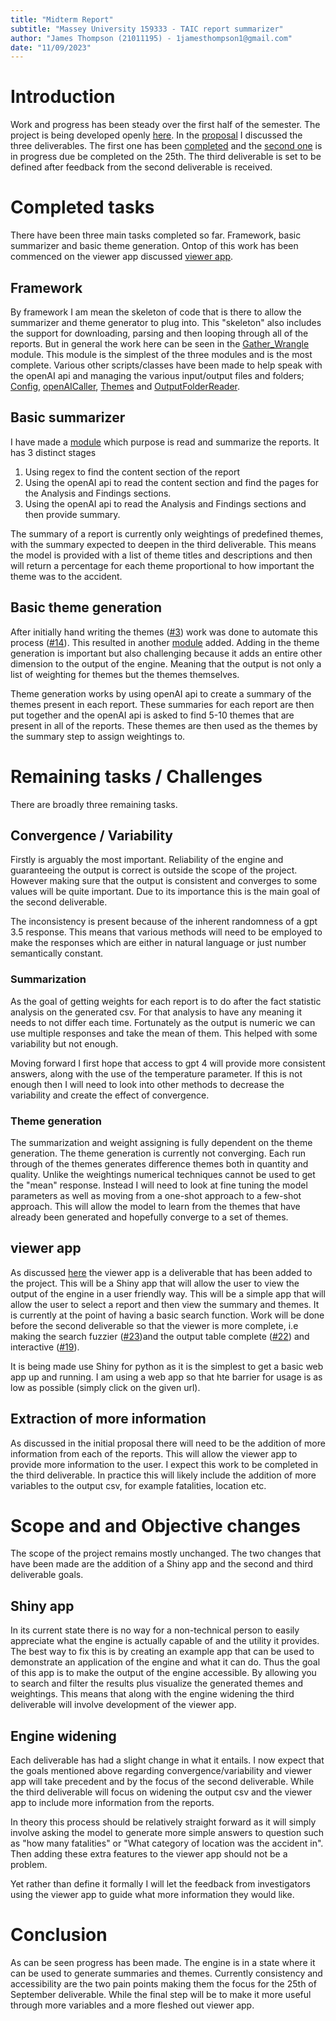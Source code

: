 ```yaml
---
title: "Midterm Report"
subtitle: "Massey University 159333 - TAIC report summarizer"
author: "James Thompson (21011195) - 1jamesthompson1@gmail.com"
date: "11/09/2023"
---
```


# Introduction

Work and progress has been steady over the first half of the semester. The project is being developed openly [here](https://github.com/1jamesthompson1/TAIC-report-summary). In the [proposal](https://github.com/1jamesthompson1/TAIC-report-summary/blob/76590fc686d17bcf005f579d87f05c911150419b/Uni%20project%20documents/Proposal.pdf) I discussed the three deliverables. The first one has been [completed](https://github.com/1jamesthompson1/TAIC-report-summary/releases/tag/Basic) and the [second one](https://github.com/1jamesthompson1/TAIC-report-summary/milestone/2) is in progress due be completed on the 25th. The third deliverable is set to be defined after feedback from the second deliverable is received.

# Completed tasks

There have been three main tasks completed so far. Framework, basic summarizer and basic theme generation. Ontop of this work has been commenced on the viewer app discussed [viewer app](#viewer-app).

## Framework

By framework I am mean the skeleton of code that is there to allow the summarizer and theme generator to plug into. This "skeleton" also includes the support for downloading, parsing and then looping through all of the reports. But in general the work here can be seen in the [Gather_Wrangle](https://github.com/1jamesthompson1/TAIC-report-summary/tree/76590fc686d17bcf005f579d87f05c911150419b/engine/Gather_Wrangle) module. This module is the simplest of the three modules and is the most complete. Various other scripts/classes have been made to help speak with the openAI api and managing the various input/output files and folders; [Config](https://github.com/1jamesthompson1/TAIC-report-summary/blob/35165b162b69f9b66422b7245c6050fc6c2a4f44/engine/Config.py), [openAICaller](https://github.com/1jamesthompson1/TAIC-report-summary/blob/35165b162b69f9b66422b7245c6050fc6c2a4f44/engine/OpenAICaller.py), [Themes](https://github.com/1jamesthompson1/TAIC-report-summary/blob/35165b162b69f9b66422b7245c6050fc6c2a4f44/engine/Extract_Analyze/Themes.py) and [OutputFolderReader](https://github.com/1jamesthompson1/TAIC-report-summary/blob/35165b162b69f9b66422b7245c6050fc6c2a4f44/engine/Extract_Analyze/OutputFolderReader.py).

## Basic summarizer

I have made a [module](https://github.com/1jamesthompson1/TAIC-report-summary/blob/35165b162b69f9b66422b7245c6050fc6c2a4f44/engine/Extract_Analyze/Summarizer.py)  which purpose is read and summarize the reports. It has 3 distinct stages
1. Using regex to find the content section of the report
2. Using the openAI api to read the content section and find the pages for the Analysis and Findings sections.
3. Using the openAI api to read the Analysis and Findings sections and then provide summary.

The summary of a report is currently only weightings of predefined themes, with the summary expected to deepen in the third deliverable. This means the model is provided with a list of theme titles and descriptions and then will return a percentage for each theme proportional to how important the theme was to the accident.

## Basic theme generation

After initially hand writing the themes ([#3](https://github.com/1jamesthompson1/TAIC-report-summary/issues/3)) work was done to automate this process ([#14](https://github.com/1jamesthompson1/TAIC-report-summary/issues/14)). This resulted in another [module](https://github.com/1jamesthompson1/TAIC-report-summary/blob/35165b162b69f9b66422b7245c6050fc6c2a4f44/engine/Extract_Analyze/ThemeGenerator.py) added. Adding in the theme generation is important but also challenging because it adds an entire other dimension to the output of the engine. Meaning that the output is not only a list of weighting for themes but the themes themselves.

Theme generation works by using openAI api to create a summary of the themes present in each report. These summaries for each report are then put together and the openAI api is asked to find 5-10 themes that are present in all of the reports. These themes are then used as the themes by the summary step to assign weightings to.

# Remaining tasks / Challenges

There are broadly three remaining tasks. 

## Convergence / Variability

Firstly is arguably the most important. Reliability of the engine and guaranteeing the output is correct is outside the scope of the project. However making sure that the output is consistent and converges to some values will be quite important. Due to its importance this is the main goal of the second deliverable.

The inconsistency is present because of the inherent randomness of a gpt 3.5 response. This means that various methods will need to be employed to make the responses which are either in natural language or just number semantically constant.

### Summarization

As the goal of getting weights for each report is to do after the fact statistic analysis on the generated csv. For that analysis to have any meaning it needs to not differ each time. Fortunately as the output is numeric we can use multiple responses and take the mean of them. This helped with some variability but not enough.

Moving forward I first hope that access to gpt 4 will provide more consistent answers, along with the use of the temperature parameter. If this is not enough then I will need to look into other methods to decrease the variability and create the effect of convergence.

### Theme generation

The summarization and weight assigning is fully dependent on the theme generation. The theme generation is currently not converging. Each run through of the themes generates difference themes both in quantity and quality. Unlike the weightings numerical techniques cannot be used to get the "mean" response. Instead I will need to look at fine tuning the model parameters as well as moving from a one-shot approach to a few-shot approach. This will allow the model to learn from the themes that have already been generated and hopefully converge to a set of themes.

## viewer app

As discussed [here](#shiny-app) the viewer app is a deliverable that has been added to the project. This will be a Shiny app that will allow the user to view the output of the engine in a user friendly way. This will be a simple app that will allow the user to select a report and then view the summary and themes. It is currently at the point of having a basic search function. Work will be done before the second deliverable so that the viewer is more complete, i.e making the search fuzzier ([#23](https://github.com/1jamesthompson1/TAIC-report-summary/issues/23))and the output table complete ([#22](https://github.com/1jamesthompson1/TAIC-report-summary/issues/22)) and interactive ([#19](https://github.com/1jamesthompson1/TAIC-report-summary/issues/19)).

It is being made use Shiny for python as it is the simplest to get a basic web app up and running. I am using a web app so that hte barrier for usage is as low as possible (simply click on the given url).

## Extraction of more information

As discussed in the initial proposal there will need to be the addition of more information from each of the reports. This will allow the viewer app to provide more information to the user. I expect this work to be completed in the third deliverable. In practice this will likely include the addition of more variables to the output csv, for example fatalities, location etc.

# Scope and and Objective changes

The scope of the project remains mostly unchanged. The two changes that have been made are the addition of a Shiny app and the second and third deliverable goals.

## Shiny app

In its current state there is no way for a non-technical person to easily appreciate what the engine is actually capable of and the utility it provides. The best way to fix this is by creating an example app that can be used to demonstrate an application of the engine and what it can do. Thus the goal of this app is to make the output of the engine accessible. By allowing you to search and filter the results plus visualize the generated themes and weightings. This means that along with the engine widening the third deliverable will involve development of the viewer app.

## Engine widening

Each deliverable has had a slight change in what it entails. I now expect that the goals mentioned above regarding convergence/variability and viewer app will take precedent and by the focus of the second deliverable. While the third deliverable will focus on widening the output csv and the viewer app to include more information from the reports.

In theory this process should be relatively straight forward as it will simply involve asking the model to generate more simple answers to question such as "how many fatalities" or "What category of location was the accident in". Then adding these extra features to the viewer app should not be a problem.

Yet rather than define it formally I will let the feedback from investigators using the viewer app to guide what more information they would like.

# Conclusion

As can be seen progress has been made. The engine is in a state where it can be used to generate summaries and themes. Currently consistency and accessibility are the two pain points making them the focus for the 25th of September deliverable. While the final step will be to make it more useful through more variables and a more fleshed out viewer app.